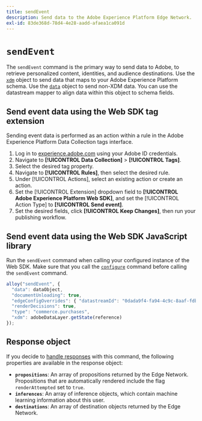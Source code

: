 ```yaml
---
title: sendEvent
description: Send data to the Adobe Experience Platform Edge Network.
exl-id: 83de368d-78d4-4e28-aadd-afaea1ca091d
---
```

# `sendEvent`

The `sendEvent` command is the primary way to send data to Adobe, to retrieve personalized content, identities, and audience destinations. Use the [`xdm`](xdm.md) object to send data that maps to your Adobe Experience Platform schema. Use the [`data`](data.md) object to send non-XDM data. You can use the datastream mapper to align data within this object to schema fields.

## Send event data using the Web SDK tag extension

Sending event data is performed as an action within a rule in the Adobe Experience Platform Data Collection tags interface.

1. Log in to [experience.adobe.com](https://experience.adobe.com) using your Adobe ID credentials.
1. Navigate to **[!UICONTROL Data Collection]** > **[!UICONTROL Tags]**.
1. Select the desired tag property.
1. Navigate to **[!UICONTROL Rules]**, then select the desired rule.
1. Under [!UICONTROL Actions], select an existing action or create an action.
1. Set the [!UICONTROL Extension] dropdown field to **[!UICONTROL Adobe Experience Platform Web SDK]**, and set the [!UICONTROL Action Type] to **[!UICONTROL Send event]**.
1. Set the desired fields, click **[!UICONTROL Keep Changes]**, then run your publishing workflow.

## Send event data using the Web SDK JavaScript library

Run the `sendEvent` command when calling your configured instance of the Web SDK. Make sure that you call the [`configure`](../configure/overview.md) command before calling the `sendEvent` command.

```js
alloy("sendEvent", {
  "data": dataObject,
  "documentUnloading": true,
  "edgeConfigOverrides": { "datastreamId": "0dada9f4-fa94-4c9c-8aaf-fdbac6c56287" },
  "renderDecisions": true,
  "type": "commerce.purchases",
  "xdm": adobeDataLayer.getState(reference)
});
```

## Response object

If you decide to [handle responses](../command-responses.md) with this command, the following properties are available in the response object:

* **`propositions`**: An array of propositions returned by the Edge Network. Propositions that are automatically rendered include the flag `renderAttempted` set to `true`.
* **`inferences`**: An array of inference objects, which contain machine learning information about this user.
* **`destinations`**: An array of destination objects returned by the Edge Network.
